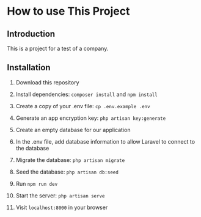 # How to use This Project

## Introduction

This is a project for a test of a company.

## Installation

1. Download this repository

2. Install dependencies: `composer install` and `npm install`

3. Create a copy of your .env file: `cp .env.example .env`

4. Generate an app encryption key: `php artisan key:generate`

5. Create an empty database for our application

6. In the .env file, add database information to allow Laravel to connect to the database

7. Migrate the database: `php artisan migrate`

8. Seed the database: `php artisan db:seed`

9. Run `npm run dev`

10. Start the server: `php artisan serve`

11. Visit `localhost:8000` in your browser
